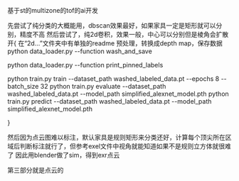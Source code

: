   基于st的multizone的tof的ai开发

  先尝试了纯分类的大概能用，dbscan效果最好，如果家具一定是矩形就可以分别，精度不高
  然后尝试了，纯2d卷积，效果一般，中心可以分别但是棱角会扩散开{
  在“2d...”文件夹中有单独的readme
  预处理，转换成depth map，保存数据
python data_loader.py --function wash_and_save

python data_loader.py --function print_pinned_labels

python train.py train --dataset_path washed_labeled_data.pt --epochs 8 --batch_size 32
python train.py evaluate --dataset_path washed_labeled_data.pt --model_path simplified_alexnet_model.pth
python train.py predict --dataset_path washed_labeled_data.pt --model_path simplified_alexnet_model.pth

  }

  然后因为点云图难以标注，默认家具是规则矩形来分类还好，计算每个顶尖所在区域后判断标注就行了，但参考exel文件中视角就能知道如果不是规则立方体就很难了
因此用blender做了sim，得到exr点云

第三部分就是点云的
  
